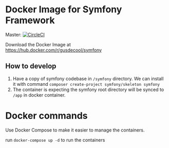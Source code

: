 # Docker Image for Symfony Framework

Master: [![CircleCI](https://circleci.com/gh/gusdecool/docker-symfony/tree/master.svg?style=svg)](https://circleci.com/gh/gusdecool/docker-symfony/tree/master)

Download the Docker Image at https://hub.docker.com/r/gusdecool/symfony

## How to develop

1. Have a copy of symfony codebase in `/symfony` directory. We can install it with command 
    `composer create-project symfony/skeleton symfony`
1. The container is expecting the symfony root directory will be synced to `/app` in docker container.

# Docker commands

Use Docker Compose to make it easier to manage the containers.

run `docker-compose up -d` to run the containers
